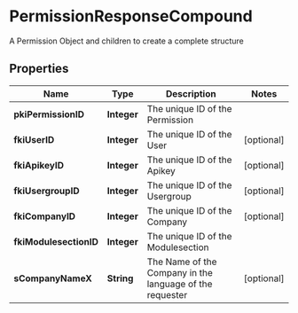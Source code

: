 

# PermissionResponseCompound

A Permission Object and children to create a complete structure

## Properties

| Name | Type | Description | Notes |
|------------ | ------------- | ------------- | -------------|
|**pkiPermissionID** | **Integer** | The unique ID of the Permission |  |
|**fkiUserID** | **Integer** | The unique ID of the User |  [optional] |
|**fkiApikeyID** | **Integer** | The unique ID of the Apikey |  [optional] |
|**fkiUsergroupID** | **Integer** | The unique ID of the Usergroup |  [optional] |
|**fkiCompanyID** | **Integer** | The unique ID of the Company |  [optional] |
|**fkiModulesectionID** | **Integer** | The unique ID of the Modulesection |  |
|**sCompanyNameX** | **String** | The Name of the Company in the language of the requester |  [optional] |



